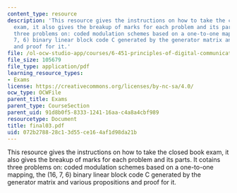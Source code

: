```yaml
---
content_type: resource
description: 'This resource gives the instructions on how to take the closed book
  exam, it also gives the breakup of marks for each problem and its parts. It cotains
  three problems on: coded modulation schemes based on a one-to-one mapping, the (16,
  7, 6) binary linear block code C generated by the generator matrix and various propositions
  and proof for it.'
file: /ol-ocw-studio-app/courses/6-451-principles-of-digital-communication-ii-spring-2005/072b278828c13d55ce164af1d98da21b_final03.pdf
file_size: 105679
file_type: application/pdf
learning_resource_types:
- Exams
license: https://creativecommons.org/licenses/by-nc-sa/4.0/
ocw_type: OCWFile
parent_title: Exams
parent_type: CourseSection
parent_uid: 91d8b0f5-8333-1241-16aa-c4a8a4cbf989
resourcetype: Document
title: final03.pdf
uid: 072b2788-28c1-3d55-ce16-4af1d98da21b
---
```

This resource gives the instructions on how to take the closed book exam, it also gives the breakup of marks for each problem and its parts. It cotains three problems on: coded modulation schemes based on a one-to-one mapping, the (16, 7, 6) binary linear block code C generated by the generator matrix and various propositions and proof for it.